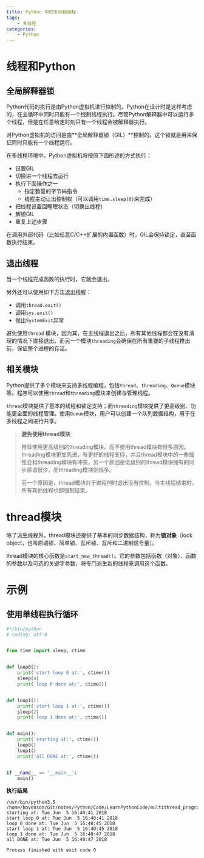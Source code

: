 ```yaml
---
title: Python 中的多线程编程
tags:
	- 多线程
categories:
	- Python
---
```


# 线程和Python

## 全局解释器锁

Python代码的执行是由Python虚拟机进行控制的。Python在设计时是这样考虑的，在主循环中同时只能有一个控制线程执行。尽管Python解释器中可以运行多个线程，但是在任意给定时刻只有一个线程会被解释器执行。

对Python虚拟机的访问是由**全局解释器锁（GIL）**控制的。这个锁就是用来保证同时只能有一个线程运行。

在多线程环境中，Python虚拟机将按照下面所述的方式执行：

- 设置GIL
- 切换进一个线程去运行
- 执行下面操作之一
  - 指定数量的字节码指令
  - 线程主动让出控制权（可以调用`time.sleep(0)`来完成）
- 把线程设置回睡眠状态（切换出线程）
- 解锁GIL
- 重复上述步骤

在调用外部代码（比如任意C/C++扩展的内置函数）时，GIL会保持锁定，直至函数执行结束。

## 退出线程

当一个线程完成函数的执行时，它就会退出。

另外还可以使用如下方法退出线程：

- 调用`thread.exit()`
- 调用`sys.exit()`
- 抛出`SystemExit`异常

避免使用`thread` 模块，因为其，在主线程退出之后，所有其他线程都会在没有清理的情况下直接退出。而另一个模块`threading`会确保在所有重要的子线程推出前，保证整个进程的存活。

## 相关模块

Python提供了多个模块来支持多线程编程，包括`thread`、`threading`、`Queue`模块等。程序可以使用`thread`和`threading`模块来创建与管理线程。

`thread`模块提供了基本的线程和锁定支持；而`threading`模块提供了更高级别、功能更全面的线程管理。使用`Queue`模块，用户可以创建一个队列数据结构，用于在多线程之间进行共享。

> **避免使用thread模块**
>
> 推荐使用更高级别的threading模块，而不使用thread模块有很多原因。threading模块更加先进，有更好的线程支持，并且thread模块中的一些属性会和threading模块有冲突，另一个原因是低级别的thread模块拥有的同步原语很少，而threading模块则很多。
>
> 另一个原因是，thread模块对于进程何时退出没有控制。当主线程结束时，所有其他线程也都强制结束。

# thread模块

除了派生线程外，thread模块还提供了基本的同步数据结构，称为**锁对象**（lock object，也叫原语锁、简单锁、互斥锁、互斥和二进制信号量）。

thread模块的核心函数是`start_new_thread()`。它的参数包括函数（对象）、函数的参数以及可选的关键字参数，将专门派生新的线程来调用这个函数。

# 示例

## 使用单线程执行循环

```python
#!/bin/python
# coding: utf-8


from time import sleep, ctime


def loop0():
    print('start loop 0 at:', ctime())
    sleep(4)
    print('loop 0 done at:', ctime())


def loop1():
    print('start loop 1 at:', ctime())
    sleep(2)
    print('loop 1 done at:', ctime())


def main():
    print('starting at:', ctime())
    loop0()
    loop1()
    print('all DONE at:', ctime())


if __name__ == '__main__':
    main()

```

**执行结果**

```shell
/usr/bin/python3.5 /home/bovenson/Git/notes/Python/Code/LearnPythonCode/multithread_programming/onethr.py
starting at: Tue Jun  5 16:40:41 2018
start loop 0 at: Tue Jun  5 16:40:41 2018
loop 0 done at: Tue Jun  5 16:40:45 2018
start loop 1 at: Tue Jun  5 16:40:45 2018
loop 1 done at: Tue Jun  5 16:40:47 2018
all DONE at: Tue Jun  5 16:40:47 2018

Process finished with exit code 0
```

